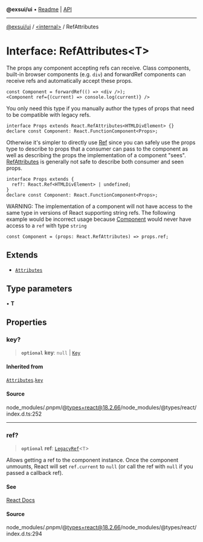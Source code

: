 **@exsui/ui** • [Readme](../../README.md) \| [API](../../globals.md)

***

[@exsui/ui](../../README.md) / [\<internal\>](../README.md) / RefAttributes

# Interface: RefAttributes\<T\>

The props any component accepting refs can receive.
Class components, built-in browser components (e.g. `div`) and forwardRef components can receive refs and automatically accept these props.
```tsx
const Component = forwardRef(() => <div />);
<Component ref={(current) => console.log(current)} />
```

You only need this type if you manually author the types of props that need to be compatible with legacy refs.
```tsx
interface Props extends React.RefAttributes<HTMLDivElement> {}
declare const Component: React.FunctionComponent<Props>;
```

Otherwise it's simpler to directly use [Ref](../type-aliases/Ref.md) since you can safely use the
props type to describe to props that a consumer can pass to the component
as well as describing the props the implementation of a component "sees".
[RefAttributes](RefAttributes.md) is generally not safe to describe both consumer and seen props.

```tsx
interface Props extends {
  ref?: React.Ref<HTMLDivElement> | undefined;
}
declare const Component: React.FunctionComponent<Props>;
```

WARNING: The implementation of a component will not have access to the same type in versions of React supporting string refs.
The following example would be incorrect usage because [Component](../classes/Component-1.md) would never have access to a `ref` with type `string`
```tsx
const Component = (props: React.RefAttributes) => props.ref;
```

## Extends

- [`Attributes`](Attributes.md)

## Type parameters

• **T**

## Properties

### key?

> **`optional`** **key**: `null` \| [`Key`](../type-aliases/Key.md)

#### Inherited from

[`Attributes`](Attributes.md).[`key`](Attributes.md#key)

#### Source

node\_modules/.pnpm/@types+react@18.2.66/node\_modules/@types/react/index.d.ts:252

***

### ref?

> **`optional`** **ref**: [`LegacyRef`](../type-aliases/LegacyRef.md)\<`T`\>

Allows getting a ref to the component instance.
Once the component unmounts, React will set `ref.current` to `null`
(or call the ref with `null` if you passed a callback ref).

#### See

[React Docs](https://react.dev/learn/referencing-values-with-refs#refs-and-the-dom)

#### Source

node\_modules/.pnpm/@types+react@18.2.66/node\_modules/@types/react/index.d.ts:294
